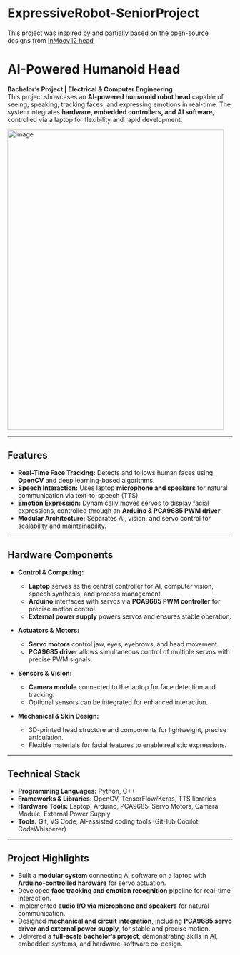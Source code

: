 # ExpressiveRobot-SeniorProject
This project was inspired by and partially based on the open-source designs from [InMoov i2 head](https://inmoov.fr/headi2/)

# AI-Powered Humanoid Head
**Bachelor’s Project | Electrical & Computer Engineering**  
This project showcases an **AI-powered humanoid robot head** capable of seeing, speaking, tracking faces, and expressing emotions in real-time. The system integrates **hardware, embedded controllers, and AI software**, controlled via a laptop for flexibility and rapid development.  


<img width="484" height="673" alt="image" src="https://github.com/user-attachments/assets/fa975d7f-cd77-4cb1-a82c-a1b4736e7f01" />

---

## Features

- **Real-Time Face Tracking:** Detects and follows human faces using **OpenCV** and deep learning-based algorithms.  
- **Speech Interaction:** Uses laptop **microphone and speakers** for natural communication via text-to-speech (TTS).  
- **Emotion Expression:** Dynamically moves servos to display facial expressions, controlled through an **Arduino & PCA9685 PWM driver**.  
- **Modular Architecture:** Separates AI, vision, and servo control for scalability and maintainability.  

---

## Hardware Components

- **Control & Computing:**  
  - **Laptop** serves as the central controller for AI, computer vision, speech synthesis, and process management.  
  - **Arduino** interfaces with servos via **PCA9685 PWM controller** for precise motion control.  
  - **External power supply** powers servos and ensures stable operation.  

- **Actuators & Motors:**  
  - **Servo motors** control jaw, eyes, eyebrows, and head movement.  
  - **PCA9685 driver** allows simultaneous control of multiple servos with precise PWM signals.  

- **Sensors & Vision:**  
  - **Camera module** connected to the laptop for face detection and tracking.  
  - Optional sensors can be integrated for enhanced interaction.  

- **Mechanical & Skin Design:**  
  - 3D-printed head structure and components for lightweight, precise articulation.  
  - Flexible materials for facial features to enable realistic expressions.  

---

## Technical Stack

- **Programming Languages:** Python, C++  
- **Frameworks & Libraries:** OpenCV, TensorFlow/Keras, TTS libraries  
- **Hardware Tools:** Laptop, Arduino, PCA9685, Servo Motors, Camera Module, External Power Supply  
- **Tools:** Git, VS Code, AI-assisted coding tools (GitHub Copilot, CodeWhisperer)  

---

## Project Highlights

- Built a **modular system** connecting AI software on a laptop with **Arduino-controlled hardware** for servo actuation.  
- Developed **face tracking and emotion recognition** pipeline for real-time interaction.  
- Implemented **audio I/O via microphone and speakers** for natural communication.  
- Designed **mechanical and circuit integration**, including **PCA9685 servo driver and external power supply**, for stable and precise motion.  
- Delivered a **full-scale bachelor’s project**, demonstrating skills in AI, embedded systems, and hardware-software co-design.

  

